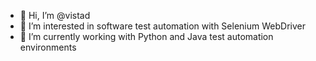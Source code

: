 - 👋 Hi, I’m @vistad
- 👀 I’m interested in software test automation with Selenium WebDriver
- 🌱 I’m currently working with Python and Java test automation environments

<!---
vistad/vistad is a ✨ special ✨ repository because its `README.md` (this file) appears on your GitHub profile.
You can click the Preview link to take a look at your changes.
--->
